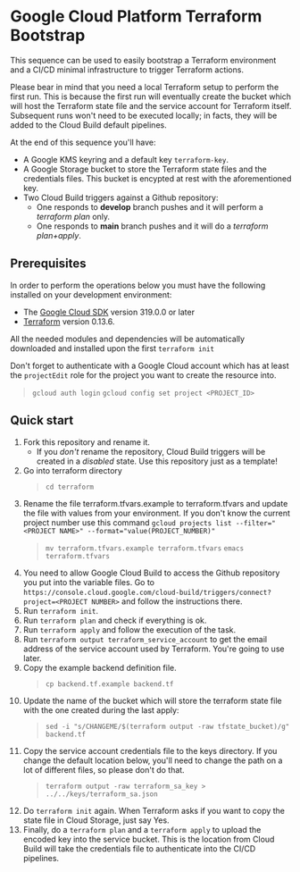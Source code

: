 # Google Cloud Platform Terraform Bootstrap

This sequence can be used to easily bootstrap a Terraform environment and a CI/CD minimal infrastructure to trigger Terraform actions.

Please bear in mind that you need a local Terraform setup to perform the first run. This is because the first run will eventually create the bucket which will host the Terraform state file and the service account for Terraform itself. Subsequent runs won't need to be executed locally; in facts, they will be added to the Cloud Build default pipelines.

At the end of this sequence you'll have:

* A Google KMS keyring and a default key `terraform-key`.
* A Google Storage bucket to store the Terraform state files and the credentials files. This bucket is encypted at rest with the aforementioned key.
* Two Cloud Build triggers against a Github repository:
	* One responds to __develop__ branch pushes and it will perform a _terraform plan_ only.
	* One responds to __main__ branch pushes and it will do a _terraform plan+apply_.

## Prerequisites

In order to perform the operations below you must have the following installed on your development environment:

* The [Google Cloud SDK](https://cloud.google.com/sdk/docs/quickstart) version 319.0.0 or later
* [Terraform](https://terraform.io) version 0.13.6.

All the needed modules and dependencies will be automatically downloaded and installed upon the first `terraform init`

Don't forget to authenticate with a Google Cloud account which has at least the `projectEdit` role for the project you want to create the resource into.

> `gcloud auth login`
> `gcloud config set project <PROJECT_ID>`

## Quick start

1. Fork this repository and rename it.
	* If you _don't_ rename the repository, Cloud Build triggers will be created in a _disabled_ state. Use this repository just as a template!
2. Go into terraform directory
	> `cd terraform`
3. Rename the file terraform.tfvars.example to terraform.tfvars and update the file with values from your environment. If you don't know the current project number use this command `gcloud projects list --filter="<PROJECT NAME>" --format="value(PROJECT_NUMBER)"`
	> `mv terraform.tfvars.example terraform.tfvars`
	> `emacs terraform.tfvars`
4. You need to allow Google Cloud Build to access the Github repository you put into the variable files. Go to `https://console.cloud.google.com/cloud-build/triggers/connect?project=<PROJECT NUMBER>` and follow the instructions there.
5. Run `terraform init`.
6. Run `terraform plan` and check if everything is ok.
7. Run `terraform apply` and follow the execution of the task.
8. Run `terraform output terraform_service_account` to get the email address of the service account used by Terraform. You're going to use later.
9. Copy the example backend definition file.
	> `cp backend.tf.example backend.tf`
10. Update the name of the bucket which will store the terraform state file with the one created during the last apply:
	> `sed -i "s/CHANGEME/$(terraform output -raw tfstate_bucket)/g" backend.tf`
11. Copy the service account credentials file to the keys directory. If you change the default location below, you'll need to change the path on a lot of different files, so please don't do that.
	> `terraform output -raw terraform_sa_key > ../../keys/terraform_sa.json`
12. Do `terraform init` again. When Terraform asks if you want to copy the state file in Cloud Storage, just say Yes.
13. Finally, do a `terraform plan` and a `terraform apply` to upload the encoded key into the service bucket. This is the location from Cloud Build will take the credentials file to authenticate into the CI/CD pipelines.